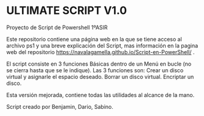 # ULTIMATE SCRIPT V1.0
Proyecto de Script de Powershell 1ºASIR

Este repositorio contiene una página web en la que se tiene acceso al archivo ps1 y una breve explicación del Script, mas información en la pagina web del repositorio https://navalagamella.github.io/Script-en-PowerShell/ .

El script consiste en 3 funciones Básicas dentro de un Menú en bucle (no se cierra hasta que se le indique).
Las 3 funciones son:
Crear un disco virtual y asignarle el espacio deseado.
Borrar un disco virtual.
Encriptar un disco. 

Esta versión mejorada, contiene todas las utilidades al alcance de la mano.

Script creado por Benjamin, Dario, Sabino.
